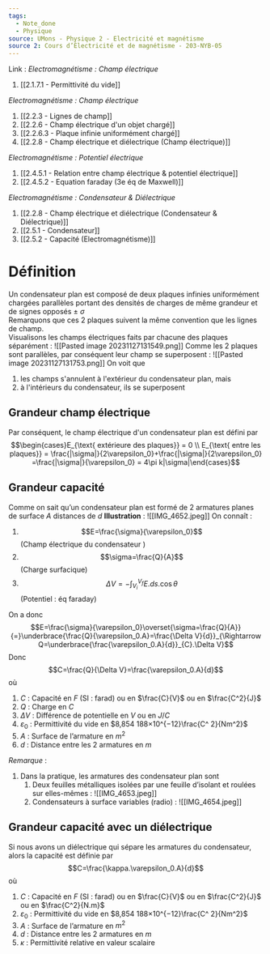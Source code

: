 ```yaml
---
tags:
  - Note_done
  - Physique
source: UMons - Physique 2 - Electricité et magnétisme
source 2: Cours d’Électricité et de magnétisme - 203-NYB-05
---
```


Link :
_Electromagnétisme : Champ électrique_
1. [[2.1.7.1 - Permittivité du vide]]

_Electromagnétisme : Champ électrique_
1. [[2.2.3 - Lignes de champ]]
2. [[2.2.6 - Champ électrique d'un objet chargé]]
3. [[2.2.6.3 - Plaque infinie uniformément chargé]]
4. [[2.2.8 - Champ électrique et diélectrique (Champ électrique)]]

_Electromagnétisme : Potentiel électrique_
1. [[2.4.5.1 - Relation entre champ électrique & potentiel électrique]]
2. [[2.4.5.2 - Equation faraday (3e éq de Maxwell)]]

_Electromagnétisme : Condensateur & Diélectrique_
1. [[2.2.8 - Champ électrique et diélectrique (Condensateur & Diélectrique)]]
1. [[2.5.1 - Condensateur]]
2. [[2.5.2 - Capacité (Electromagnétisme)]]

# Définition
Un condensateur plan est composé de deux plaques infinies uniformément chargées parallèles portant des densités de charges de même grandeur et de signes opposés ± $\sigma$ 
\
Remarquons que ces 2 plaques suivent la même convention que les lignes de champ.
\
Visualisons les champs électriques faits par chacune des plaques séparément :
![[Pasted image 20231127131549.png]]
Comme les 2 plaques sont parallèles, par conséquent leur champ se superposent :
![[Pasted image 20231127131753.png]]
On voit que 
1. les champs s'annulent à l'extérieur du condensateur plan, mais 
2. à l'intérieurs du condensateur, ils se superposent
## Grandeur champ électrique 
Par conséquent, le champ électrique d'un condensateur plan est défini par $$\begin{cases}E_{\text{ extérieure des plaques}} = 0 \\ E_{\text{ entre les plaques}} = \frac{|\sigma|}{2\varepsilon_0}+\frac{|\sigma|}{2\varepsilon_0} =\frac{|\sigma|}{\varepsilon_0}  = 4\pi k|\sigma|\end{cases}$$
## Grandeur capacité 
Comme on sait qu’un condensateur plan est formé de 2 armatures planes de surface $A$ distances de $d$ 
**Illustration** : ![[IMG_4652.jpeg]]
On connaît :
1. $$E=\frac{\sigma}{\varepsilon_0}$$ (Champ électrique du condensateur )
2. $$\sigma=\frac{Q}{A}$$ (Charge surfacique)
3. $$\Delta V=-\int^{V_f}_{V_i} E.ds.\cos\theta$$ (Potentiel : éq faraday)

On a donc $$E=\frac{\sigma}{\varepsilon_0}\overset{\sigma=\frac{Q}{A}}{=}\underbrace{\frac{Q}{\varepsilon_0.A}=\frac{\Delta V}{d}}_{\Rightarrow Q=\underbrace{\frac{\varepsilon_0.A}{d}}_{C}.\Delta V}$$ Donc $$C=\frac{Q}{\Delta V}=\frac{\varepsilon_0.A}{d}$$ où 
1. $C$ : Capacité en $F$ (SI : farad) ou en $\frac{C}{V}$ ou en $\frac{C^2}{J}$ 
2. $Q$ : Charge en $C$
3. $\Delta V$ : Différence de potentielle en $V$ ou en $J/C$ 
4. $\varepsilon_0$ : Permittivité du vide en $8,854 188×10^{−12}\frac{C^ 2}{Nm^2}$ 
5. $A$ : Surface de l’armature en $m^2$ 
6. $d$ : Distance entre les 2 armatures en $m$ 

_Remarque_ :
1. Dans la pratique, les armatures des condensateur plan sont 
	1. Deux feuilles métalliques isolées par une feuille d’isolant et roulées sur elles-mêmes : ![[IMG_4653.jpeg]]
	2. Condensateurs à surface variables (radio) : ![[IMG_4654.jpeg]]

## Grandeur capacité avec un diélectrique
Si nous avons un diélectrique qui sépare les armatures du condensateur, alors la capacité est définie par $$C=\frac{\kappa.\varepsilon_0.A}{d}$$ où
1. $C$ : Capacité en $F$ (SI : farad) ou en $\frac{C}{V}$ ou en $\frac{C^2}{J}$ ou en $\frac{C^2}{N.m}$
4. $\varepsilon_0$ : Permittivité du vide en $8,854 188×10^{−12}\frac{C^ 2}{Nm^2}$ 
5. $A$ : Surface de l’armature en $m^2$ 
6. $d$ : Distance entre les 2 armatures en $m$ 
7. $\kappa$ : Permittivité relative en valeur scalaire 